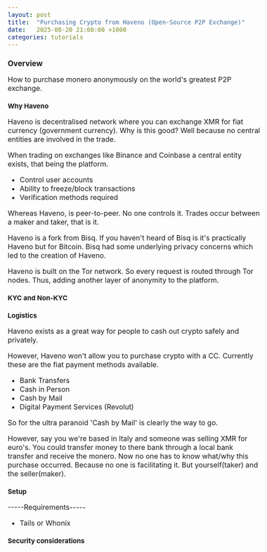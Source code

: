 ```yaml
---
layout: post
title:  "Purchasing Crypto from Haveno (Open-Source P2P Exchange)"
date:   2025-08-20 21:00:00 +1000
categories: tutorials
---
```


<style>
  body { font-size: 16px; }
  body {font-family: 'Inter', sans-serif}
  h1 { font-size: 19px !important; }
  h2 { font-size: 17px !important; }
  h3 { font-size: 15px !important; }
</style>

## Overview

How to purchase monero anonymously on the world's greatest P2P exchange.

### Why Haveno

Haveno is decentralised network where you can exchange XMR for fiat currency (government currency). Why is this good? Well because no central entities are involved in the trade. 

When trading on exchanges like Binance and Coinbase a central entity exists, that being the platform.
- Control user accounts
- Ability to freeze/block transactions
- Verification methods required

Whereas Haveno, is peer-to-peer. No one controls it. Trades occur between a maker and taker, that is it.

Haveno is a fork from Bisq. If you haven't heard of Bisq is it's practically Haveno but for Bitcoin. Bisq had some underlying privacy concerns which led to the creation of Haveno.

Haveno is built on the Tor network. So every request is routed through Tor nodes. Thus, adding another layer of anonymity to the platform.

### KYC and Non-KYC



### Logistics

Haveno exists as a great way for people to cash out crypto safely and privately.

However, Haveno won't allow you to purchase crypto with a CC. Currently these are the fiat payment methods available.
- Bank Transfers
- Cash in Person
- Cash by Mail
- Digital Payment Services (Revolut)

So for the ultra paranoid 'Cash by Mail' is clearly the way to go.

However, say you we're based in Italy and someone was selling XMR for euro's. You could transfer money to there bank through a local bank transfer and receive the monero. Now no one has to know what/why this purchase occurred. Because no one is facilitating it. But yourself(taker) and the seller(maker).

### Setup

-----Requirements-----
- Tails or Whonix 

### Security considerations
